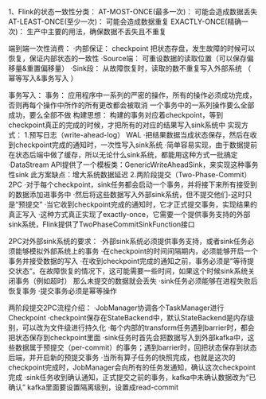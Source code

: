 1、Flink的状态一致性分类：
    AT-MOST-ONCE(最多一次)：
     可能会造成数据丢失
    AT-LEAST-ONCE(至少一次)：
     可能会造成数据重复
    EXACTLY-ONCE(精确一次)：
      生产中主要的用法，确保数据不丢失且不重复

端到端一次性消费：
    ·内部保证：
        checkpoint 把状态存盘，发生故障的时候可以恢复，保证内部状态的一致性
    ·Source端：
        可重设数据的读取位置（可以保存偏移量&重置偏移量）
    ·Sink段：
        从故障恢复时，读取的数不重复写入外部系统 （ 幂等写入&事务写入 ）

事务写入：
    事务：
    应用程序中一系列的严密的操作，所有的操作必须成功完成，否则再每个操作中所作的所有更改都会被取消
    一个事务中的一系列操作要么全部成功，要么全部不做
    构建思想：
    构建的事务对应着checkpoint，等到checkpoint真正的完成的时候，才把所有的对应的结果写入sink系统中
实现方式：
    1.预写日志（write-ahead-log） WAL
    ·把结果数据当成状态保存，然后在收到checkpoint完成的通知时，一次性写入sink系统
    ·简单容易实现，由于数据提前在状态后端中做了缓存，所以无论什么sink系统，都能用这种方式一批搞定
    ·DataStream API提供了一个模板类：GenericWriteAheadSink，来实现这种事务性sink
此方案缺点：增大系统数据延迟
    2.两阶段提交（Two-Phase-Commit）2PC
    ·对于每个checkpoint，sink任务都会启动一个事务，并将接下来所有接受到的数据添加进事务中
    ·然后将这些数据写入外部sink系统，但不提交他们-这时只是“预提交”
    ·当它收到checkpoint完成的通知时，它才正式提交事务，实现结果的真正写入
    ·这种方式真正实现了exactly-once，它需要一个提供事务支持的外部sink系统，Flink提供了TwoPhaseCommitSinkFunction接口

2PC对外部sink系统的要求：
    ·外部sink系统必须提供事务支持，或者sink任务必须能够模拟外部系统上的事务
    ·在checkpoint的时间间隔期内，必须能够开启一个事务并接受数据的写入
    ·在收到checkpoint完成的通知之前，事务必须是”等待提交状态“。在故障恢复的情况下，这可能需要一些时间，如果这个时候sink系统关闭事务（例如超时）
     那么未提交的数据就会丢失
    ·sink任务必须能够在进程失败后恢复事务
    ·提交事务必须是幂等操作


两阶段提交2PC流程介绍：
    ·JobManager协调各个TaskManager进行Checkpoint
    ·checkpoint保存在StateBackend中，默认StateBackend是内存级别，可以改为文件级进行持久化
    ·每个内部的transform任务遇到barrier时，都会把状态保存到checkpoint里面
    ·sink任务时首先会把数据写入到外部kafka中，这些数据属于预提交（per-commit）的事务；遇到barrier时，回把状态保存到状态后端，并开启新的预提交事务
    ·当所有算子任务的快照完成，也就是这次的checkpoint完成时，JobManager会向所有的任务发通知，确认这次checkpoint完成
    ·sink任务收到确认通知，正式提交之前的事务，kafka中未确认数据改为“已确认”
    kafka里面要设置隔离级别，设置成read-commit